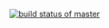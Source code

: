 [![build status of master](https://travis-ci.org/Shraddha007Gabani/Homework4test567.svg?branch=HW05a_Mocking)](https://travis-ci.org/Shraddha007Gabani/Homework4test567)
